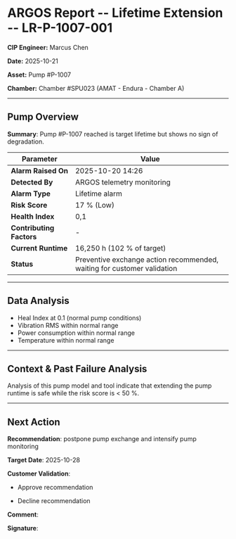 # ARGOS Report -- Lifetime Extension -- LR-P-1007-001

**CIP Engineer:** Marcus Chen

**Date:** 2025-10-21

**Asset:** Pump #P-1007

**Chamber:** Chamber #SPU023 (AMAT - Endura - Chamber A)

---

## Pump Overview

**Summary**: Pump #P-1007 reached is target lifetime but shows no sign of degradation.

| Parameter | Value |
|-----------|-------|
| **Alarm Raised On** | 2025-10-20 14:26 |
| **Detected By** | ARGOS telemetry monitoring |
| **Alarm Type** | Lifetime alarm |
| **Risk Score** | 17 % (Low) |
| **Health Index** | 0,1 |
| **Contributing Factors** | - |
| **Current Runtime** | 16,250 h (102 % of target) |
| **Status** | Preventive exchange action recommended, waiting for customer validation |

---

## Data Analysis

- Heal Index at 0.1 (normal pump conditions)
- Vibration RMS within normal range
- Power consumption within normal range
- Temperature within normal range

---

## Context & Past Failure Analysis

Analysis of this pump model and tool indicate that extending the pump runtime is safe while the risk score is < 50 %.

---

## Next Action

**Recommendation**: postpone pump exchange and intensify pump monitoring

**Target Date**: 2025-10-28

**Customer Validation**:

- Approve recommendation

- Decline recommendation

**Comment**:

**Signature**: